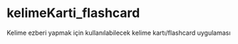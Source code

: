 # kelimeKarti_flashcard
Kelime ezberi yapmak için kullanılabilecek kelime kartı/flashcard uygulaması
